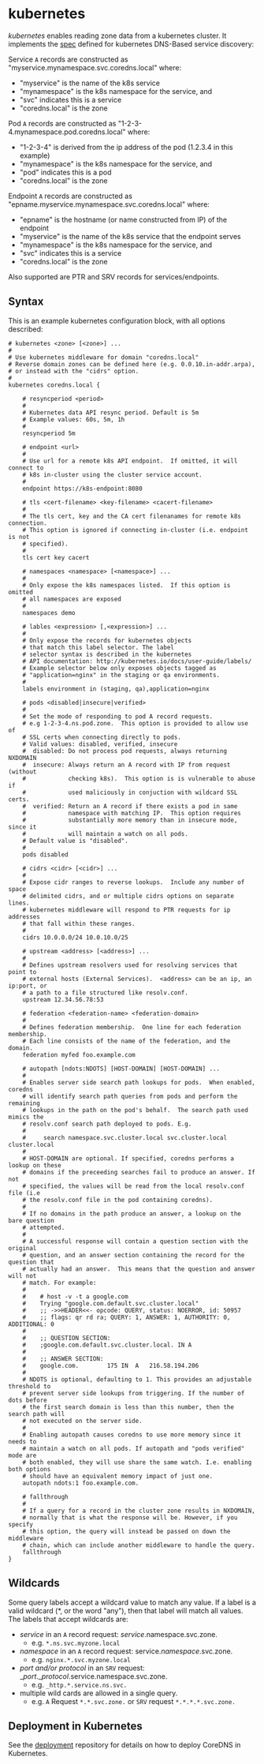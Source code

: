 # kubernetes

*kubernetes* enables reading zone data from a kubernetes cluster.
It implements the [spec](https://github.com/kubernetes/dns/blob/master/docs/specification.md)
defined for kubernetes DNS-Based service discovery:

Service `A` records are constructed as "myservice.mynamespace.svc.coredns.local" where:

* "myservice" is the name of the k8s service
* "mynamespace" is the k8s namespace for the service, and
* "svc" indicates this is a service
* "coredns.local" is the zone

Pod `A` records are constructed as "1-2-3-4.mynamespace.pod.coredns.local" where:

* "1-2-3-4" is derived from the ip address of the pod (1.2.3.4 in this example)
* "mynamespace" is the k8s namespace for the service, and
* "pod" indicates this is a pod
* "coredns.local" is the zone

Endpoint `A` records are constructed as "epname.myservice.mynamespace.svc.coredns.local" where:

* "epname" is the hostname (or name constructed from IP) of the endpoint
* "myservice" is the name of the k8s service that the endpoint serves
* "mynamespace" is the k8s namespace for the service, and
* "svc" indicates this is a service
* "coredns.local" is the zone

Also supported are PTR and SRV records for services/endpoints.

## Syntax

This is an example kubernetes configuration block, with all options described:

```
# kubernetes <zone> [<zone>] ...
#
# Use kubernetes middleware for domain "coredns.local"
# Reverse domain zones can be defined here (e.g. 0.0.10.in-addr.arpa),
# or instead with the "cidrs" option.
#
kubernetes coredns.local {

	# resyncperiod <period>
	#
	# Kubernetes data API resync period. Default is 5m
	# Example values: 60s, 5m, 1h
	#
	resyncperiod 5m

	# endpoint <url>
	#
	# Use url for a remote k8s API endpoint.  If omitted, it will connect to
	# k8s in-cluster using the cluster service account.
	#
	endpoint https://k8s-endpoint:8080

	# tls <cert-filename> <key-filename> <cacert-filename>
	#
	# The tls cert, key and the CA cert filenanames for remote k8s connection.
	# This option is ignored if connecting in-cluster (i.e. endpoint is not
	# specified).
	#
	tls cert key cacert

	# namespaces <namespace> [<namespace>] ...
	#
	# Only expose the k8s namespaces listed.  If this option is omitted
	# all namespaces are exposed
	#
	namespaces demo

	# lables <expression> [,<expression>] ...
	#
	# Only expose the records for kubernetes objects
	# that match this label selector. The label
	# selector syntax is described in the kubernetes
	# API documentation: http://kubernetes.io/docs/user-guide/labels/
	# Example selector below only exposes objects tagged as
	# "application=nginx" in the staging or qa environments.
	#
	labels environment in (staging, qa),application=nginx

	# pods <disabled|insecure|verified>
	#
	# Set the mode of responding to pod A record requests.
	# e.g 1-2-3-4.ns.pod.zone.  This option is provided to allow use of
	# SSL certs when connecting directly to pods.
	# Valid values: disabled, verified, insecure
	#  disabled: Do not process pod requests, always returning NXDOMAIN
	#  insecure: Always return an A record with IP from request (without
	#            checking k8s).  This option is is vulnerable to abuse if
	#            used maliciously in conjuction with wildcard SSL certs.
	#  verified: Return an A record if there exists a pod in same
	#            namespace with matching IP.  This option requires
	#            substantially more memory than in insecure mode, since it
	#            will maintain a watch on all pods.
	# Default value is "disabled".
	#
	pods disabled

	# cidrs <cidr> [<cidr>] ...
	#
	# Expose cidr ranges to reverse lookups.  Include any number of space
	# delimited cidrs, and or multiple cidrs options on separate lines.
	# kubernetes middleware will respond to PTR requests for ip addresses
	# that fall within these ranges.
	#
	cidrs 10.0.0.0/24 10.0.10.0/25

	# upstream <address> [<address>] ...
	#
	# Defines upstream resolvers used for resolving services that point to
	# external hosts (External Services).  <address> can be an ip, an ip:port, or
	# a path to a file structured like resolv.conf.
	upstream 12.34.56.78:53
	
	# federation <federation-name> <federation-domain>
	#
	# Defines federation membership.  One line for each federation membership.
	# Each line consists of the name of the federation, and the domain.
	federation myfed foo.example.com
	
	# autopath [ndots:NDOTS] [HOST-DOMAIN] [HOST-DOMAIN] ...
	#
	# Enables server side search path lookups for pods.  When enabled, coredns
	# will identify search path queries from pods and perform the remaining
	# lookups in the path on the pod's behalf.  The search path used mimics the
	# resolv.conf search path deployed to pods. E.g.
	#
	#     search namespace.svc.cluster.local svc.cluster.local cluster.local
	#
	# HOST-DOMAIN are optional. If specified, coredns performs a lookup on these
	# domains if the preceeding searches fail to produce an answer. If not
	# specified, the values will be read from the local resolv.conf file (i.e
	# the resolv.conf file in the pod containing coredns).
	#
	# If no domains in the path produce an answer, a lookup on the bare question
	# attempted.	
	#
	# A successful response will contain a question section with the original
	# question, and an answer section containing the record for the question that
	# actually had an answer.  This means that the question and answer will not
	# match. For example:
	#
	#    # host -v -t a google.com
	#    Trying "google.com.default.svc.cluster.local"
	#    ;; ->>HEADER<<- opcode: QUERY, status: NOERROR, id: 50957
	#    ;; flags: qr rd ra; QUERY: 1, ANSWER: 1, AUTHORITY: 0, ADDITIONAL: 0
	#
	#    ;; QUESTION SECTION:
	#    ;google.com.default.svc.cluster.local. IN A
	#
	#    ;; ANSWER SECTION:
	#    google.com.		175	IN	A	216.58.194.206
	#
	# NDOTS is optional, defaulting to 1. This provides an adjustable threshold to
	# prevent server side lookups from triggering. If the number of dots before
	# the first search domain is less than this number, then the search path will
	# not executed on the server side.
	#
	# Enabling autopath causes coredns to use more memory since it needs to
	# maintain a watch on all pods. If autopath and "pods verified" mode are
	# both enabled, they will use share the same watch. I.e. enabling both options
	# should have an equivalent memory impact of just one.
	autopath ndots:1 foo.example.com.

	# fallthrough
	#
	# If a query for a record in the cluster zone results in NXDOMAIN,
	# normally that is what the response will be. However, if you specify
	# this option, the query will instead be passed on down the middleware
	# chain, which can include another middleware to handle the query.
	fallthrough
}

```

## Wildcards

Some query labels accept a wildcard value to match any value.
If a label is a valid wildcard (\*, or the word "any"), then that label will match
all values.  The labels that accept wildcards are:
* _service_ in an `A` record request: _service_.namespace.svc.zone.
   * e.g. `*.ns.svc.myzone.local`
* _namespace_ in an `A` record request: service._namespace_.svc.zone.
   * e.g. `nginx.*.svc.myzone.local`
* _port and/or protocol_ in an `SRV` request: __port_.__protocol_.service.namespace.svc.zone.
   * e.g. `_http.*.service.ns.svc.`
* multiple wild cards are allowed in a single query.
   * e.g. `A` Request `*.*.svc.zone.` or `SRV` request `*.*.*.*.svc.zone.`

## Deployment in Kubernetes

See the [deployment](https://github.com/coredns/deployment) repository for details on how
to deploy CoreDNS in Kubernetes.
